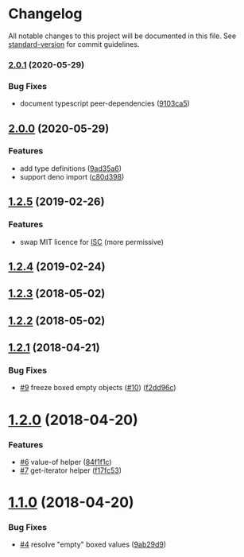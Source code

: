 # Changelog

All notable changes to this project will be documented in this file. See [standard-version](https://github.com/conventional-changelog/standard-version) for commit guidelines.

### [2.0.1](https://github.com/mylesj/with-iterator/compare/v2.0.0...v2.0.1) (2020-05-29)

### Bug Fixes

-   document typescript peer-dependencies ([9103ca5](https://github.com/mylesj/with-iterator/commit/9103ca5a43c083b667173b90026c846f6a3d068a))

## [2.0.0](https://github.com/mylesj/with-iterator/compare/v1.2.5...v2.0.0) (2020-05-29)

### Features

-   add type definitions ([9ad35a6](https://github.com/mylesj/with-iterator/commit/9ad35a6e0783f249d15a144a4b639e9502ff67f3))
-   support deno import ([c80d398](https://github.com/mylesj/with-iterator/commit/c80d3982663b4fe725f19012e28ad1c896193a0f))

<a name="1.2.5"></a>

## [1.2.5](https://github.com/mylesj/with-iterator/compare/v1.2.4...v1.2.5) (2019-02-26)

### Features

-   swap MIT licence for [ISC](https://en.wikipedia.org/wiki/ISC_license) (more permissive)

<a name="1.2.4"></a>

## [1.2.4](https://github.com/mylesj/with-iterator/compare/v1.2.3...v1.2.4) (2019-02-24)

<a name="1.2.3"></a>

## [1.2.3](https://github.com/mylesj/with-iterator/compare/v1.2.2...v1.2.3) (2018-05-02)

<a name="1.2.2"></a>

## [1.2.2](https://github.com/mylesj/with-iterator/compare/v1.2.1...v1.2.2) (2018-05-02)

<a name="1.2.1"></a>

## [1.2.1](https://github.com/mylesj/with-iterator/compare/v1.2.0...v1.2.1) (2018-04-21)

### Bug Fixes

-   [#9](https://github.com/mylesj/with-iterator/issues/9) freeze boxed empty objects ([#10](https://github.com/mylesj/with-iterator/issues/10)) ([f2dd96c](https://github.com/mylesj/with-iterator/commit/f2dd96c))

<a name="1.2.0"></a>

# [1.2.0](https://github.com/mylesj/with-iterator/compare/v1.1.0...v1.2.0) (2018-04-20)

### Features

-   [#6](https://github.com/mylesj/with-iterator/issues/6) value-of helper ([84f1f1c](https://github.com/mylesj/with-iterator/commit/84f1f1c))
-   [#7](https://github.com/mylesj/with-iterator/issues/7) get-iterator helper ([f17fc53](https://github.com/mylesj/with-iterator/commit/f17fc53))

<a name="1.1.0"></a>

# [1.1.0](https://github.com/mylesj/with-iterator/compare/v1.0.3...v1.1.0) (2018-04-20)

### Bug Fixes

-   [#4](https://github.com/mylesj/with-iterator/issues/4) resolve "empty" boxed values ([9ab29d9](https://github.com/mylesj/with-iterator/commit/9ab29d9))
